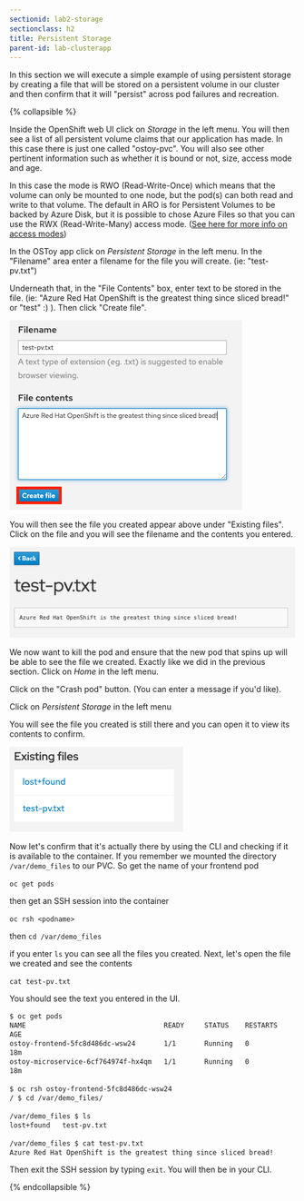```yaml
---
sectionid: lab2-storage
sectionclass: h2
title: Persistent Storage
parent-id: lab-clusterapp
---
```


In this section we will execute a simple example of using persistent storage by creating a file that will be stored on a persistent volume in our cluster and then confirm that it will "persist" across pod failures and recreation.

{% collapsible %}

Inside the OpenShift web UI click on *Storage* in the left menu. You will then see a list of all persistent volume claims that our application has made.  In this case there is just one called "ostoy-pvc".  You will also see other pertinent information such as whether it is bound or not, size, access mode and age.  

In this case the mode is RWO (Read-Write-Once) which means that the volume can only be mounted to one node, but the pod(s) can both read and write to that volume.  The default in ARO is for Persistent Volumes to be backed by Azure Disk, but it is possible to chose Azure Files so that you can use the RWX (Read-Write-Many) access mode.  ([See here for more info on access modes](https://docs.openshift.com/aro/architecture/additional_concepts/storage.html#pv-access-modes))

In the OSToy app click on *Persistent Storage* in the left menu.  In the "Filename" area enter a filename for the file you will create. (ie: "test-pv.txt")

Underneath that, in the "File Contents" box, enter text to be stored in the file. (ie: "Azure Red Hat OpenShift is the greatest thing since sliced bread!" or "test" :) ).  Then click "Create file".

![Create File](media/managedlab/17-ostoy-createfile.png)

You will then see the file you created appear above under "Existing files".  Click on the file and you will see the filename and the contents you entered.

![View File](media/managedlab/18-ostoy-viewfile.png)

We now want to kill the pod and ensure that the new pod that spins up will be able to see the file we created. Exactly like we did in the previous section. Click on *Home* in the left menu.

Click on the "Crash pod" button.  (You can enter a message if you'd like).

Click on *Persistent Storage* in the left menu

You will see the file you created is still there and you can open it to view its contents to confirm.

![Crash Message](media/managedlab/19-ostoy-existingfile.png)

Now let's confirm that it's actually there by using the CLI and checking if it is available to the container.  If you remember we mounted the directory `/var/demo_files` to our PVC.  So get the name of your frontend pod

`oc get pods`

then get an SSH session into the container

`oc rsh <podname>`

then `cd /var/demo_files`

if you enter `ls` you can see all the files you created.  Next, let's open the file we created and see the contents

`cat test-pv.txt`

You should see the text you entered in the UI.

```
$ oc get pods
NAME                                  READY     STATUS    RESTARTS   AGE
ostoy-frontend-5fc8d486dc-wsw24       1/1       Running   0          18m
ostoy-microservice-6cf764974f-hx4qm   1/1       Running   0          18m

$ oc rsh ostoy-frontend-5fc8d486dc-wsw24
/ $ cd /var/demo_files/

/var/demo_files $ ls
lost+found   test-pv.txt

/var/demo_files $ cat test-pv.txt 
Azure Red Hat OpenShift is the greatest thing since sliced bread!
```

Then exit the SSH session by typing `exit`. You will then be in your CLI.

{% endcollapsible %}
